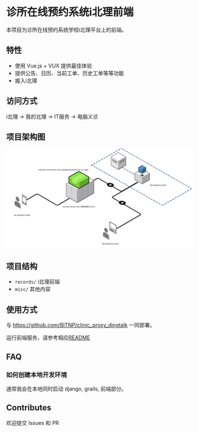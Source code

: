# 诊所在线预约系统i北理前端

本项目为诊所在线预约系统学校i北理平台上的前端。

## 特性

- 使用 Vue.js + VUX 提供最佳体验
- 提供公告、日历、当前工单、历史工单等等功能
- 接入i北理


## 访问方式

i北理 -> 我的北理 -> IT服务 -> 电脑义诊

## 项目架构图

![架构](./docs/images/archi.svg)

## 项目结构

- `records/` i北理前端
- `misc/` 其他内容

## 使用方式

与 https://github.com/BITNP/clinic_proxy_dingtalk 一同部署。

运行前端服务，请参考相应[README](./records/README.md)

## FAQ

### 如何创建本地开发环境

通常我会在本地同时启动 django, grails, 前端部分。

## Contributes

欢迎提交 Issues 和 PR
